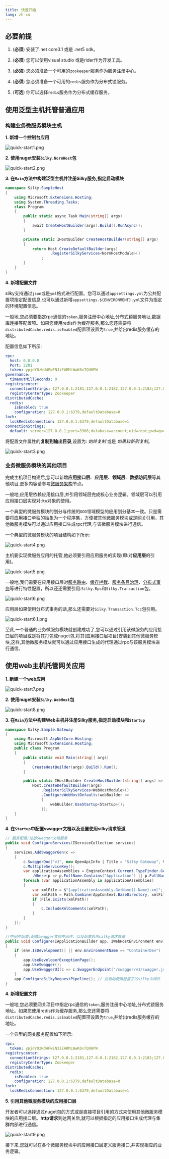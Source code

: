 ```yaml
---
title: 快速开始
lang: zh-cn
---
```


## 必要前提

1. (**必须**) 安装了.net core3.1 或是 .net5 sdk。

2. (**必须**) 您可以使用visual studio 或是rider作为开发工具。 

3. (**必须**) 您必须准备一个可用的`zookeeper`服务作为服务注册中心。

4. (**必须**) 您必须准备一个可用的`redis`服务作为分布式锁服务。

5. (**可选**) 你可以选择`redis`服务作为分布式缓存服务。

## 使用泛型主机托管普通应用

### 构建业务微服务模块主机

**1. 新增一个控制台应用**

![quick-start1.png](/assets/imgs/quick-start1.png)

**2. 使用nuget安装`Silky.NormHost`包**

![quick-start2.png](/assets/imgs/quick-start2.png)

**3. 在`Main`方法中构建泛型主机并注册Silky服务,指定启动模块**

```csharp
namespace Silky.SampleHost
{
    using Microsoft.Extensions.Hosting;
    using System.Threading.Tasks;
    class Program
    {
        public static async Task Main(string[] args)
        {
            await CreateHostBuilder(args).Build().RunAsync();
        }

        private static IHostBuilder CreateHostBuilder(string[] args)
        {
            return Host.CreateDefaultBuilder(args)
                    .RegisterSilkyServices<NormHostModule>()
                ;
        }
    }
}
```

**4. 新增配置文件**

silky支持通过`json`或是`yml`格式进行配置。您可以通过`appsettings.yml`为公共配置项指定配置信息,也可以通过新增`appsettings.${ENVIRONMENT}.yml`文件为指定的环境配置信息。

一般地,您必须要指定rpc通信的`token`,服务注册中心地址,分布式锁服务地址,数据库连接等配置项。如果您使用redis作为缓存服务,那么您还需要将`distributedCache.redis.isEnabled`配置项设置为`true`,并给出redis服务缓存的地址。

配置信息如下所示:

```yaml
rpc:
  host: 0.0.0.0
  Port: 2201
  token: ypjdYOzNd4FwENJiEARMLWwK0v7QUHPW
governance:
  timeoutMillSeconds: 0
registrycenter:
  connectionStrings: 127.0.0.1:2181,127.0.0.1:2182,127.0.0.1:2183;127.0.0.1:2184,127.0.0.1:2185,127.0.0.1:2186
  registryCenterType: Zookeeper
distributedCache:
  redis:
    isEnabled: true
    configuration: 127.0.0.1:6379,defaultDatabase=0
lock:
  lockRedisConnection: 127.0.0.1:6379,defaultDatabase=1
connectionStrings:
  default: server=127.0.0.1;port=3306;database=account;uid=root;pwd=qwe!P4ss;
```

将配置文件属性的**复制到输出目录**,设置为: *始终复制* 或是 *如果较新则复制*。

![quick-start3.png](/assets/imgs/quick-start3.png)

### 业务微服务模块的其他项目

完成主机项目构建后,您可以新增**应用接口层**、**应用层**、**领域层**、**数据访问层**等其他项目,更多内容请参考[微服务架构](#)节点。

一般地,应用层依赖应用接口层,并引用领域层完成核心业务逻辑。领域层可以引用应用接口层实现对`dto`对象的使用。

一个典型的微服务模块的划分与传统的`DDD`领域模型的应用划分基本一致。只是需要将应用接口单独的抽象为一个程序集，方便被其他微服务模块或是网关引用，其他微服务模块可以通过应用接口生成rpc代理,与该微服务模块进行通信。

一个典型的微服务模块的项目结构如下所示:

![quick-start4.png](/assets/imgs/quick-start4.png)

主机要实现微服务应用的托管,他必须要引用应用服务的实现(即:对**应用层**的引用)。

![quick-start5.png](/assets/imgs/quick-start5.png)

一般地,我们需要在应用接口层对[服务路由](#)、[缓存拦截](#)、[服务条目治理](#)、[分布式事务](#)等进行特性配置，所以还还需要引用:`Silky.Rpc`和`Silky.Transaction`包。

![quick-start6.png](/assets/imgs/quick-start6.png)

应用层如果使用分布式事务的话,那么还需要对`Silky.Transaction.Tcc`包引用。

![quick-start6.1.png](/assets/imgs/quick-start6.1.png)


至此,一个普通的业务微服务模块就创建成功了,您可以通过引用该微服务的应用接口层的项目或是将其打包成nuget包,将其(应用接口层项目)安装到其他微服务模块,这样,其他微服务模块就可以通过应用接口生成的代理通过rpc与该服务模块进行通信。

## 使用web主机托管网关应用

**1. 新建一个web应用**

![quick-start7.png](/assets/imgs/quick-start7.png)

**2. 使用nuget安装`Silky.WebHost`包**

![quick-start8.png](/assets/imgs/quick-start8.png)

**3. 在`Main`方法中构建Web主机并注册Silky服务,指定启动模块和`Startup`**

```csharp
namespace Silky.Sample.Gateway
{
    using Microsoft.AspNetCore.Hosting;
    using Microsoft.Extensions.Hosting;
    public class Program
    {
        public static void Main(string[] args)
        {
            CreateHostBuilder(args).Build().Run();
        }

        public static IHostBuilder CreateHostBuilder(string[] args) =>
            Host.CreateDefaultBuilder(args)
                .RegisterSilkyServices<WebHostModule>()
                .ConfigureWebHostDefaults(webBuilder =>
                {
                    webBuilder.UseStartup<Startup>();
                });
    }
}
```

**4. 在`Startup`中配置swagger文档以及设置使用silky请求管道**

```csharp
// 服务配置;注册Swagger文档服务
public void ConfigureServices(IServiceCollection services)
{
    services.AddSwaggerGen(c =>
    {
        c.SwaggerDoc("v1", new OpenApiInfo { Title = "Silky Gateway", Version = "v1" });
        c.MultipleServiceKey();
        var applicationAssemblies = EngineContext.Current.TypeFinder.GetAssemblies()
            .Where(p => p.FullName.Contains("Application") || p.FullName.Contains("Domain"));
        foreach (var applicationAssembly in applicationAssemblies)
        {
            var xmlFile = $"{applicationAssembly.GetName().Name}.xml";
            var xmlPath = Path.Combine(AppContext.BaseDirectory, xmlFile);
            if (File.Exists(xmlPath))
            {
                c.IncludeXmlComments(xmlPath);
            }
        }
    });
}

//中间件配置;配置swagger文档中间件、以及配置启用silky请求管道
public void Configure(IApplicationBuilder app, IWebHostEnvironment env)
{
    if (env.IsDevelopment() || env.EnvironmentName == "ContainerDev")
    {
        app.UseDeveloperExceptionPage();
        app.UseSwagger();
        app.UseSwaggerUI(c => c.SwaggerEndpoint("/swagger/v1/swagger.json", "Silky Gateway Demo v1"));
    }
    app.ConfigureSilkyRequestPipeline(); // 会自动使用配置了的silky中间件
}

```


**4. 新增配置文件**

一般地,您必须要网关项目中指定rpc通信的`token`,服务注册中心地址,分布式锁服务地址。如果您使用redis作为缓存服务,那么您还需要将`distributedCache.redis.isEnabled`配置项设置为`true`,并给出redis服务缓存的地址。

一个典型的网关服务配置如下所示:

```yaml
rpc:
  token: ypjdYOzNd4FwENJiEARMLWwK0v7QUHPW
registrycenter:
  connectionStrings: 127.0.0.1:2181,127.0.0.1:2182,127.0.0.1:2183;127.0.0.1:2184,127.0.0.1:2185,127.0.0.1:2186
  registryCenterType: Zookeeper
distributedCache:
  redis:
    isEnabled: true
    configuration: 127.0.0.1:6379,defaultDatabase=0
lock:
  lockRedisConnection: 127.0.0.1:6379,defaultDatabase=1
```

**5. 引用其他微服务模块的应用接口层**

开发者可以选择通过nuget包的方式或是直接项目引用的方式来使用其他微服务模块的应用接口层。**http请求**到达网关后,就可以根据指定的应用接口生成代理与集群内部进行通信。

![quick-start9.png](/assets/imgs/quick-start9.png)

接下来,您就可以在各个微服务模块中的应用接口层定义服务接口,并实现相应的业务逻辑。